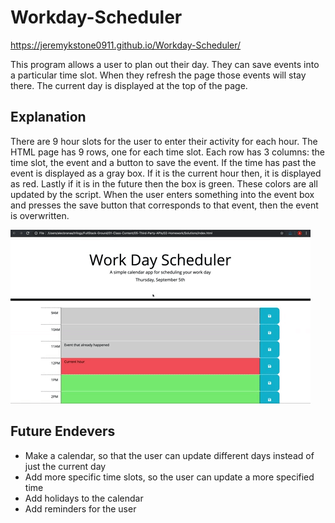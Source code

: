 # Workday-Scheduler

https://jeremykstone0911.github.io/Workday-Scheduler/

This program allows a user to plan out their day. They can save events into a particular time slot. When they refresh the page those events will stay there. The current day is displayed at the top of the page.

## Explanation

There are 9 hour slots for the user to enter their activity for each hour. The HTML page has 9 rows, one for each time slot. Each row has 3 columns: the time slot, the event and a button to save the event. If the time has past the event is displayed as a gray box. If it is the current hour then, it is displayed as red. Lastly if it is in the future then the box is green. These colors are all updated by the script. When the user enters something into the event box and presses the save button that corresponds to that event, then the event is overwritten.

![Overview of the Daily Planner](assets/05-third-party-apis-homework-demo.gif)

## Future Endevers

- Make a calendar, so that the user can update different days instead of just the current day
- Add more specific time slots, so the user can update a more specified time
- Add holidays to the calendar
- Add reminders for the user
